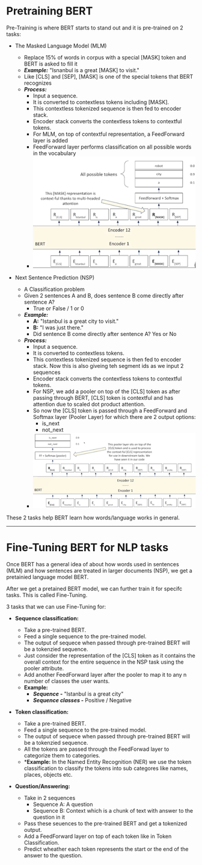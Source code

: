 # Pretraining BERT

Pre-Training is where BERT starts to stand out and it is pre-trained on 2 tasks:

- The Masked Language Model (MLM)
    - Replace 15% of words in corpus with a special [MASK] token and BERT is asked to fill it
    - ***Example:*** "Isnanbul is a great [MASK] to visit."
    - Like [CLS] and [SEP], [MASK] is one of the special tokens that BERT recognizes
    - ***Process:***
        - Input a sequence.
        - It is converted to contextless tokens including [MASK].
        - This contextless tokenized sequence is then fed to encoder stack.
        - Encoder stack converts the contextless tokens to contextful tokens.
        - For MLM, on top of contextful representation, a FeedForward layer is added
        - FeedForward layer performs classification on all possible words in the vocabulary
        - ![This images demonstates MLM in play](images/MLM.png)

- Next Sentence Prediction (NSP)
    - A Classification problem 
    - Given 2 sentences A and B, does sentence B come directly after sentence A?
        - True or False / 1 or 0
    - ***Example:***
        - **A:** "Istanbul is a great city to visit."
        - **B:** "I was just there."
        - Did sentence B come directly after sentence A? Yes or No
    - ***Process:***
        - Input a sequence.
        - It is converted to contextless tokens.
        - This contextless tokenized sequence is then fed to encoder stack. Now this is also giveing teh segment ids as we input 2 sequences
        - Encoder stack converts the contextless tokens to contextful tokens.
        - For NSP, we add a pooler on top of the [CLS] token as after passing through BERT, [CLS] token is contextful and has attention due to scaled dot product attention.
        - So now the [CLS] token is passed through a FeedForward and Softmax layer (Pooler Layer) for which there are 2 output options:
            - is_next
            - not_next
        - ![This image demonstates NSP in play](images/NSP.png)


These 2 tasks help BERT learn how words/language works in general.

---

# Fine-Tuning BERT for NLP tasks

Once BERT has a general idea of about how words used in sentences (MLM) and how sentences are treated in larger documents (NSP), we get a pretainied language model BERT.

After we get a pretained BERT model, we can further train it for specifc tasks. This is called Fine-Tuning.

3 tasks that we can use Fine-Tuning for:
- **Sequence classification:**
    - Take a pre-trained BERT.
    - Feed a single sequence to the pre-trained model.
    - The output of sequece when passed through pre-trained BERT will be a tokenzied sequence.
    - Just consider the representation of the [CLS] token as it contains the overall context for the entire sequence in the NSP task using the pooler attribute.
    - Add another FeedForward layer after the pooler to map it to any n number of  classes the user wants.
    - **Example:**
        - ***Sequence -*** "Istanbul is a great city"
        - ***Sequence classes -*** Positive / Negative

- **Token classification:**
    - Take a pre-trained BERT.
    - Feed a single sequence to the pre-trained model.
    - The output of sequece when passed through pre-trained BERT will be a tokenzied sequence.
    - All the tokens are passed through the FeedForwad layer to categorize them to categories.
    - ***Example:** In the Named Entity Recognition (NER) we use the token classification to classify the tokens into sub categores like names, places, objects etc.

- **Question/Answering:**
    - Take in 2 sequences
        - Sequence A: A question
        - Sequence B: Context which is a chunk of text with answer to the question in it
    - Pass these seuences to the pre-trained BERT and get a tokenized output.
    - Add a FeedForward layer on top of each token like in Token Classification.
    - Predict wheather each token represents the start or the end of the answer to the question.